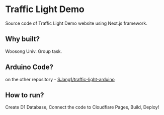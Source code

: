 # Traffic Light Demo
Source code of Traffic Light Demo website using Next.js framework.

## Why built?
Woosong Univ. Group task.

## Arduino Code?
on the other repository - [SJang1/traffic-light-arduino](https://github.com/SJang1/traffic-light-arduino)

## How to run?
Create D1 Database, Connect the code to Cloudflare Pages, Build, Deploy!
